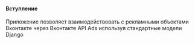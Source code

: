 #### Вступление

Приложение позволяет взаимодействовать с рекламными объектами Вконтакте через Вконтакте API Ads используя стандартные модели Django
